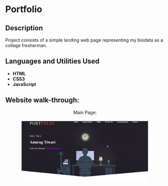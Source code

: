 <h1>Portfolio</h1>

<h2>Description</h2>
Project consists of a simple landing web page representing my biodata as a college fresherman. 
<br />


<h2>Languages and Utilities Used</h2>

- <b>HTML</b> 
- <b>CSS3</b>
- <b>JavaScript</b>

<h2>Website walk-through:</h2>

<p align="center"> Main Page: 
<br/>
<br/>
<img src="https://github.com/itsme-jdl/itsme-jdl.github.io/blob/main/portfolio_walkthrough/main.jpg" height="80%" width="80%" alt="Website Walkthrough"/>
<br />
<br />

<!--
About:
<br/>
<br/>
<img src="https://github.com/itsme-jdl/itsme-jdl.github.io/blob/main/portfolio_walkthrough/about.jpg" height="80%" width="80%" alt="Disk Sanitization Steps"/>
<br />
<br />

Enter the number of passes: <br/>
<img src="https://i.imgur.com/nCIbXbg.png" height="80%" width="80%" alt="Disk Sanitization Steps"/>
<br />
<br />
Confirm your selection:  <br/>
<img src="https://i.imgur.com/cdFHBiU.png" height="80%" width="80%" alt="Disk Sanitization Steps"/>
<br />
<br />
Wait for process to complete (may take some time):  <br/>
<img src="https://i.imgur.com/JL945Ga.png" height="80%" width="80%" alt="Disk Sanitization Steps"/>
<br />
<br />
Sanitization complete:  <br/>
<img src="https://i.imgur.com/K71yaM2.png" height="80%" width="80%" alt="Disk Sanitization Steps"/>
<br />
<br />
Observe the wiped disk:  <br/>
<img src="https://i.imgur.com/AeZkvFQ.png" height="80%" width="80%" alt="Disk Sanitization Steps"/>
</p>


 ```diff
- text in red
+ text in green
! text in orange
# text in gray
@@ text in purple (and bold)@@
```



--!>
